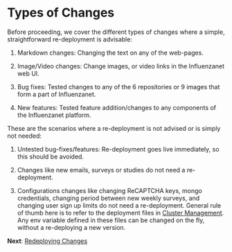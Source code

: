 # Types of Changes

Before proceeding, we cover the different types of changes where a simple, straightforward re-deployment is advisable: 

1. Markdown changes: Changing the text on any of the web-pages.

2. Image/Video changes: Change images, or video links in the Influenzanet web UI.

3. Bug fixes: Tested changes to any of the 6 repositories or 9 images that form a part of Influenzanet.

4. New features: Tested feature addition/changes to any components of the Influenzanet platform.

These are the scenarios where a re-deployment is not advised or is simply not needed:

1. Untested bug-fixes/features: Re-deployment goes live immediately, so this should be avoided.

2. Changes like new emails, surveys or studies do not need a re-deployment.

3. Configurations changes like changing ReCAPTCHA keys, mongo credentials, changing period between new weekly surveys, and changing user sign up limits do not need a re-deployment. General rule of thumb here is to refer to the deployment files in [Cluster Management](https://github.com/influenzanet/cluster-management). Any env variable defined in these files can be changed on the fly, without a re-deploying a new version.

**Next**: [Redeploying Changes](../redeploying-changes/2-build-and-redeploy.md)
